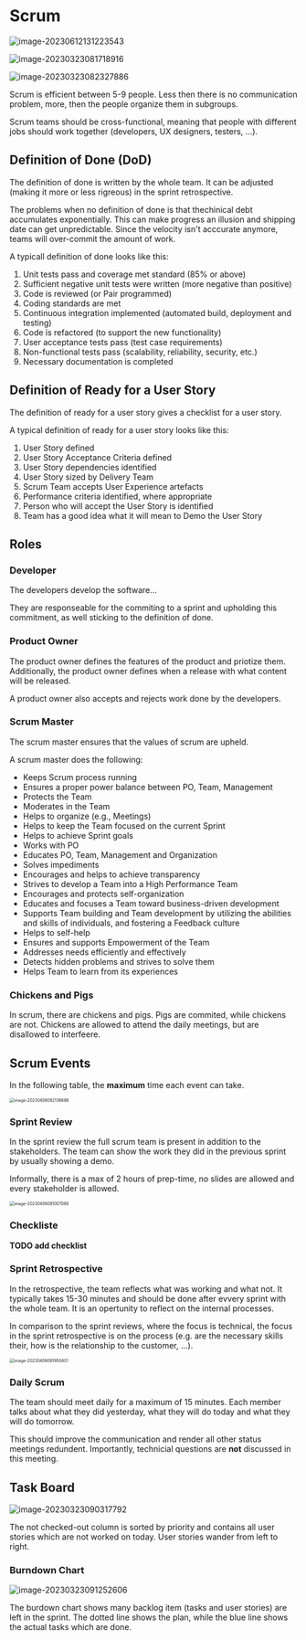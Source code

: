 # Scrum

![image-20230612131223543](res/Scrum/image-20230612131223543.png)

![image-20230323081718916](res/Scrum/image-20230323081718916.png)



![image-20230323082327886](res/Scrum/image-20230323082327886.png)

Scrum is efficient between 5-9 people. Less then there is no communication problem, more, then the people organize them in subgroups.

Scrum teams should be cross-functional, meaning that people with different jobs should work together (developers, UX designers, testers, ...).

## Definition of Done (DoD)

The definition of done is written by the whole team. It can be adjusted (making it more or less rigreous) in the sprint retrospective.

The problems when no definition of done is that thechinical debt accumulates exponentially. This can make progress an illusion and shipping date can get unpredictable. Since the velocity isn't acccurate anymore, teams will over-commit the amount of work.

A typicall definition of done looks like this:

1. Unit tests pass and coverage met standard (85% or above)
2. Sufficient negative unit tests were written (more negative
than positive)
3. Code is reviewed (or Pair programmed)
4. Coding standards are met
5. Continuous integration implemented (automated build,
deployment and testing)
6. Code is refactored (to support the new functionality)
7. User acceptance tests pass (test case requirements)
8. Non-functional tests pass (scalability, reliability, security, etc.)
9. Necessary documentation is completed

## Definition of Ready for a User Story

The definition of ready for a user story gives a checklist for a user story.

A typical definition of ready for a user story looks like this:
1. User Story defined
2. User Story Acceptance Criteria defined
3. User Story dependencies identified
4. User Story sized by Delivery Team
5. Scrum Team accepts User Experience artefacts
6. Performance criteria identified, where appropriate
7. Person who will accept the User Story is identified
8. Team has a good idea what it will mean to Demo the
User Story

## Roles

### Developer

The developers develop the software...

They are responseable for the commiting to a sprint and upholding this commitment, as well sticking to the definition of done.

### Product Owner

The product owner  defines the features of the product and priotize them. Additionally, the product owner defines when a release with what content will be released.

A product owner also accepts and rejects work done by the developers.

### Scrum Master

The scrum master ensures that the values of scrum are upheld.

A scrum master does the following:

* Keeps Scrum process running
* Ensures a proper power balance between PO, Team, Management
* Protects the Team
* Moderates in the Team
* Helps to organize (e.g., Meetings)
* Helps to keep the Team focused on the current Sprint
* Helps to achieve Sprint goals
* Works with PO
* Educates PO, Team, Management and Organization
* Solves impediments
* Encourages and helps to achieve transparency
* Strives to develop a Team into a High Performance Team
* Encourages and protects self-organization
* Educates and focuses a Team toward business-driven
development
* Supports Team building and Team development by utilizing the
abilities and skills of individuals, and fostering a Feedback culture
* Helps to self-help
* Ensures and supports Empowerment of the Team
* Addresses needs efficiently and effectively
* Detects hidden problems and strives to solve them
* Helps Team to learn from its experiences

### Chickens and Pigs

In scrum, there are chickens and pigs. Pigs are commited, while chickens are not. Chickens are allowed to attend the daily meetings, but are disallowed to interfeere.

## Scrum Events

In the following table, the **maximum** time each event can take.

<img src="res/Scrum/image-20230406082136686.png" alt="image-20230406082136686" style="zoom:50%;" />

### Sprint Review

In the sprint review the full scrum team is present in addition to the stakeholders. The team can show the work they did in the previous sprint by usually showing a demo.

Informally, there is a max of 2 hours of prep-time, no slides are allowed and every stakeholder is allowed.

<img src="res/Scrum/image-20230406081007088.png" alt="image-20230406081007088" style="zoom:50%;" />

### Checkliste

**TODO add checklist**

### Sprint Retrospective

In the retrospective, the team reflects what was working and what not. It typically takes 15-30 minutes and should be done after evvery sprint with the whole team. It is an opertunity to reflect on the internal processes.

In comparison to the sprint reviews, where the focus is technical, the focus in the sprint retrospective is on the process (e.g. are the necessary skills their, how is the relationship to the customer, ...).

<img src="res/Scrum/image-20230406081950401.png" alt="image-20230406081950401" style="zoom:50%;" />

### Daily Scrum

The team should meet daily for a maximum of 15 minutes. Each member talks about what they did yesterday, what they will do today and what they will do tomorrow.

This should improve the communication and render all other status meetings redundent. Importantly, technicial questions are **not** discussed in this meeting.

## Task Board

![image-20230323090317792](res/Scrum/image-20230323090317792.png)

The not checked-out column is sorted by priority and contains all user stories which are not worked on today. User stories wander from left to right. 

### Burndown Chart

![image-20230323091252606](res/Scrum/image-20230323091252606.png)

The burdown chart shows many backlog item (tasks and user stories) are left in the sprint. The dotted line shows the plan, while the blue line shows the actual tasks which are done.